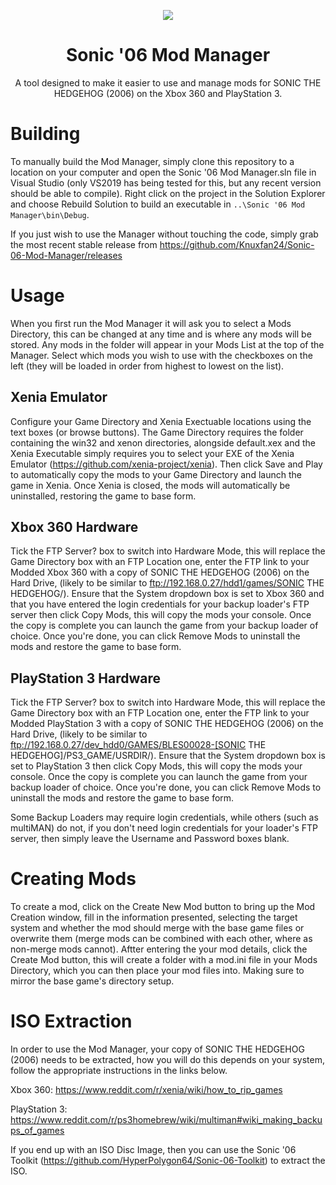 <p align="center">
    <a href="https://github.com/Knuxfan24/Sonic-06-Mod-Manager/blob/master/">
        <img src="https://github.com/Knuxfan24/Sonic-06-Mod-Manager/blob/master/logo_small.png" />
    </a>
</p>

<h1 align="center">Sonic '06 Mod Manager</h1>

<p align="center">A tool designed to make it easier to use and manage mods for SONIC THE HEDGEHOG (2006) on the Xbox 360 and PlayStation 3.</p>

# Building
To manually build the Mod Manager, simply clone this repository to a location on your computer and open the Sonic '06 Mod Manager.sln file in Visual Studio (only VS2019 has being tested for this, but any recent version should be able to compile). Right click on the project in the Solution Explorer and choose Rebuild Solution to build an executable in `..\Sonic '06 Mod Manager\bin\Debug`.

If you just wish to use the Manager without touching the code, simply grab the most recent stable release from https://github.com/Knuxfan24/Sonic-06-Mod-Manager/releases

# Usage
When you first run the Mod Manager it will ask you to select a Mods Directory, this can be changed at any time and is where any mods will be stored. Any mods in the folder will appear in your Mods List at the top of the Manager. Select which mods you wish to use with the checkboxes on the left (they will be loaded in order from highest to lowest on the list).

## Xenia Emulator
Configure your Game Directory and Xenia Exectuable locations using the text boxes (or browse buttons). The Game Directory requires the folder containing the win32 and xenon directories, alongside default.xex and the Xenia Executable simply requires you to select your EXE of the Xenia Emulator (https://github.com/xenia-project/xenia). Then click Save and Play to automatically copy the mods to your Game Directory and launch the game in Xenia. Once Xenia is closed, the mods will automatically be uninstalled, restoring the game to base form.

## Xbox 360 Hardware
Tick the FTP Server? box to switch into Hardware Mode, this will replace the Game Directory box with an FTP Location one, enter the FTP link to your Modded Xbox 360 with a copy of SONIC THE HEDGEHOG (2006) on the Hard Drive, (likely to be similar to ftp://192.168.0.27/hdd1/games/SONIC THE HEDGEHOG/). Ensure that the System dropdown box is set to Xbox 360 and that you have entered the login credentials for your backup loader's FTP server then click Copy Mods, this will copy the mods your console. Once the copy is complete you can launch the game from your backup loader of choice. Once you're done, you can click Remove Mods to uninstall the mods and restore the game to base form.

## PlayStation 3 Hardware
Tick the FTP Server? box to switch into Hardware Mode, this will replace the Game Directory box with an FTP Location one, enter the FTP link to your Modded PlayStation 3 with a copy of SONIC THE HEDGEHOG (2006) on the Hard Drive, (likely to be similar to ftp://192.168.0.27/dev_hdd0/GAMES/BLES00028-[SONIC THE HEDGEHOG]/PS3_GAME/USRDIR/). Ensure that the System dropdown box is set to PlayStation 3 then click Copy Mods, this will copy the mods your console. Once the copy is complete you can launch the game from your backup loader of choice. Once you're done, you can click Remove Mods to uninstall the mods and restore the game to base form.

Some Backup Loaders may require login credentials, while others (such as multiMAN) do not, if you don't need login credentials for your loader's FTP server, then simply leave the Username and Password boxes blank.

# Creating Mods
To create a mod, click on the Create New Mod button to bring up the Mod Creation window, fill in the information presented, selecting the target system and whether the mod should merge with the base game files or overwrite them (merge mods can be combined with each other, where as non-merge mods cannot). Aftter entering the your mod details, click the Create Mod button, this will create a folder with a mod.ini file in your Mods Directory, which you can then place your mod files into. Making sure to mirror the base game's directory setup.

# ISO Extraction
In order to use the Mod Manager, your copy of SONIC THE HEDGEHOG (2006) needs to be extracted, how you will do this depends on your system, follow the appropriate instructions in the links below.

Xbox 360: https://www.reddit.com/r/xenia/wiki/how_to_rip_games

PlayStation 3: https://www.reddit.com/r/ps3homebrew/wiki/multiman#wiki_making_backups_of_games

If you end up with an ISO Disc Image, then you can use the Sonic '06 Toolkit (https://github.com/HyperPolygon64/Sonic-06-Toolkit) to extract the ISO.